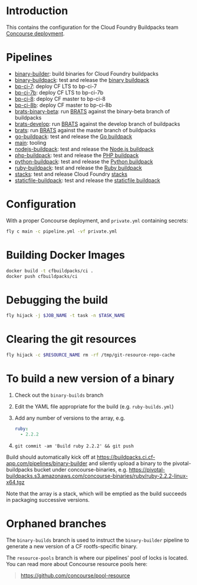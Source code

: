 # Introduction

This contains the configuration for the Cloud Foundry Buildpacks team [Concourse deployment](https://buildpacks.ci.cf-app.com/).

# Pipelines

* [binary-builder](pipelines/binary-builder.yml): build binaries for Cloud Foundry buildpacks
* [binary-buildpack](pipelines/binary-buildpack.yml): test and release the [binary buildpack](https://github.com/cloudfoundry/binary-buildpack)
* [bp-ci-7](pipelines/bp-ci-7.yml): deploy CF LTS to bp-ci-7
* [bp-ci-7b](pipelines/bp-ci-7b.yml): deploy CF LTS to bp-ci-7b
* [bp-ci-8](pipelines/bp-ci-8.yml): deploy CF master to bp-ci-8
* [bp-ci-8b](pipelines/bp-ci-8b.yml): deploy CF master to bp-ci-8b
* [brats-binary-beta](pipelines/brats-binary-beta.yml): run [BRATS](https://github.com/cloudfoundry/brats) against the binary-beta branch of buildpacks
* [brats-develop](pipelines/brats-develop.yml): run [BRATS](https://github.com/cloudfoundry/brats) against the develop branch of buildpacks
* [brats](pipelines/brats.yml): run [BRATS](https://github.com/cloudfoundry/brats) against the master branch of buildpacks
* [go-buildpack](pipelines/go-buildpack.yml): test and release the [Go buildpack](https://github.com/cloudfoundry/go-buildpack)
* [main](pipelines/main.yml): tooling
* [nodejs-buildpack](pipelines/nodejs-buildpack.yml): test and release the [Node.js buildpack](https://github.com/cloudfoundry/nodejs-buildpack)
* [php-buildpack](pipelines/php-buildpack.yml): test and release the [PHP buildpack](https://github.com/cloudfoundry/php-buildpack)
* [python-buildpack](pipelines/python-buildpack.yml): test and release the [Python buildpack](https://github.com/cloudfoundry/python-buildpack)
* [ruby-buildpack](pipelines/ruby-buildpack.yml): test and release the [Ruby buildpack](https://github.com/cloudfoundry/ruby-buildpack)
* [stacks](pipelines/stacks.yml): test and release Cloud Foundry [stacks](https://github.com/cloudfoundry/stacks)
* [staticfile-buildpack](pipelines/staticfile-buildpack.yml): test and release the [staticfile buildpack](https://github.com/cloudfoundry/staticfile-buildpack)

# Configuration

With a proper Concourse deployment, and `private.yml` containing secrets:

```sh
fly c main -c pipeline.yml -vf private.yml
```

# Building Docker Images

```sh
docker build -t cfbuildpacks/ci .
docker push cfbuildpacks/ci
```

# Debugging the build

```sh
fly hijack -j $JOB_NAME -t task -n $TASK_NAME
```

# Clearing the git resources

```sh
fly hijack -c $RESOURCE_NAME rm -rf /tmp/git-resource-repo-cache
```

# To build a new version of a binary

1. Check out the `binary-builds` branch
2. Edit the YAML file appropriate for the build (e.g. `ruby-builds.yml`)
3. Add any number of versions to the array, e.g.

	```yaml
	ruby:
	  - 2.2.2
	```

4. `git commit -am 'Build ruby 2.2.2' && git push`

Build should automatically kick off at
https://buildpacks.ci.cf-app.com/pipelines/binary-builder and silently
upload a binary to the pivotal-buildpacks bucket under
concourse-binaries,
e.g. https://pivotal-buildpacks.s3.amazonaws.com/concourse-binaries/ruby/ruby-2.2.2-linux-x64.tgz

Note that the array is a stack, which will be emptied as the build
succeeds in packaging successive versions.


# Orphaned branches

The `binary-builds` branch is used to instruct the `binary-builder`
pipeline to generate a new version of a CF rootfs-specific binary.

The `resource-pools` branch is where our pipelines' pool of locks is
located. You can read more about Concourse resource pools here:

> https://github.com/concourse/pool-resource
